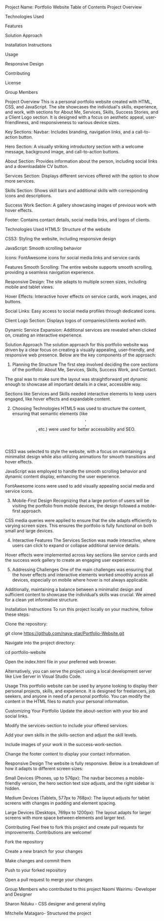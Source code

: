 Project Name: Portfolio Website
Table of Contents
Project Overview

Technologies Used

Features

Solution Approach

Installation Instructions

Usage

Responsive Design

Contributing

License

Group Members

Project Overview
This is a personal portfolio website created with HTML, CSS, and JavaScript. The site showcases the individual's skills, experience, and work, with sections for About Me, Services, Skills, Success Stories, and a Client Logo section. It is designed with a focus on aesthetic appeal, user-friendliness, and responsiveness to various device sizes.

Key Sections:
Navbar: Includes branding, navigation links, and a call-to-action button.

Hero Section: A visually striking introductory section with a welcome message, background image, and call-to-action buttons.

About Section: Provides information about the person, including social links and a downloadable CV button.

Services Section: Displays different services offered with the option to show more services.

Skills Section: Shows skill bars and additional skills with corresponding icons and descriptions.

Success Work Section: A gallery showcasing images of previous work with hover effects.

Footer: Contains contact details, social media links, and logos of clients.

Technologies Used
HTML5: Structure of the website

CSS3: Styling the website, including responsive design

JavaScript: Smooth scrolling behavior

Icons: FontAwesome icons for social media links and service cards

Features
Smooth Scrolling: The entire website supports smooth scrolling, providing a seamless navigation experience.

Responsive Design: The site adapts to multiple screen sizes, including mobile and tablet views.

Hover Effects: Interactive hover effects on service cards, work images, and buttons.

Social Links: Easy access to social media profiles through dedicated icons.

Client Logo Section: Displays logos of companies/clients worked with.

Dynamic Service Expansion: Additional services are revealed when clicked on, creating an interactive experience.

Solution Approach
The solution approach for this portfolio website was driven by a clear focus on creating a visually appealing, user-friendly, and responsive web presence. Below are the key components of the approach:

1. Planning the Structure
The first step involved deciding the core sections of the portfolio: About Me, Services, Skills, Success Work, and Contact.

The goal was to make sure the layout was straightforward yet dynamic enough to showcase all important details in a clear, accessible way.

Sections like Services and Skills needed interactive elements to keep users engaged, like hover effects and expandable content.

2. Choosing Technologies
HTML5 was used to structure the content, ensuring that semantic elements (like <header>, <section>, <footer>, etc.) were used for better accessibility and SEO.

CSS3 was selected to style the website, with a focus on maintaining a minimalist design while also utilizing animations for smooth transitions and hover effects.

JavaScript was employed to handle the smooth scrolling behavior and dynamic content display, enhancing the user experience.

FontAwesome icons were used to add visually appealing social media and service icons.

3. Mobile-First Design
Recognizing that a large portion of users will be visiting the portfolio from mobile devices, the design followed a mobile-first approach.

CSS media queries were applied to ensure that the site adapts efficiently to varying screen sizes. This ensures the portfolio is fully functional on both small and large devices.

4. Interactive Features
The Services Section was made interactive, where users can click to expand or collapse additional service details.

Hover effects were implemented across key sections like service cards and the success work gallery to create an engaging user experience.

5. Addressing Challenges
One of the main challenges was ensuring that the hover effects and interactive elements worked smoothly across all devices, especially on mobile where hover is not always applicable.

Additionally, maintaining a balance between a minimalist design and sufficient content to showcase the individual’s skills was crucial. We aimed for a clean yet informative structure.

Installation Instructions
To run this project locally on your machine, follow these steps:

Clone the repository:

git clone https://github.com/naya-star/Portfolio-Website.git

Navigate into the project directory:

cd portfolio-website

Open the index.html file in your preferred web browser.

Alternatively, you can serve the project using a local development server like Live Server in Visual Studio Code.

Usage
This portfolio website can be used by anyone looking to display their personal projects, skills, and experience. It is designed for freelancers, job seekers, and anyone in need of a personal portfolio. You can modify the content in the HTML files to match your personal information.

Customizing Your Portfolio
Update the about-section with your bio and social links.

Modify the services-section to include your offered services.

Add your own skills in the skills-section and adjust the skill levels.

Include images of your work in the success-work-section.

Change the footer content to display your contact information.

Responsive Design
The website is fully responsive. Below is a breakdown of how it adapts to different screen sizes:

Small Devices (Phones, up to 576px): The navbar becomes a mobile-friendly version, the hero section text size adjusts, and the right sidebar is hidden.

Medium Devices (Tablets, 577px to 768px): The layout adjusts for tablet screens with changes in padding and element spacing.

Large Devices (Desktops, 769px to 1200px): The layout adapts for larger screens with more space between elements and larger text.

Contributing
Feel free to fork this project and create pull requests for improvements. Contributions are welcome!

Fork the repository

Create a new branch for your changes

Make changes and commit them

Push to your forked repository

Open a pull request to merge your changes

Group Members who contributed to this project
Naomi Wairimu -Developer and Designer

Sharon Nduku - CSS designer and general styling

 Mitchelle Matagaro- Structured the project